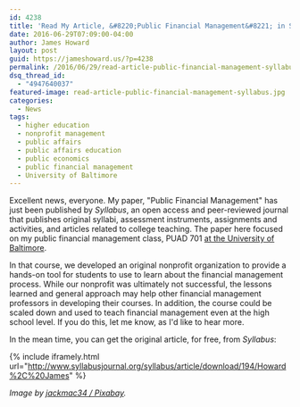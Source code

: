 ```yaml
---
id: 4238
title: 'Read My Article, &#8220;Public Financial Management&#8221; in Syllabus'
date: 2016-06-29T07:09:00-04:00
author: James Howard
layout: post
guid: https://jameshoward.us/?p=4238
permalink: /2016/06/29/read-article-public-financial-management-syllabus/
dsq_thread_id:
  - "4947640037"
featured-image: read-article-public-financial-management-syllabus.jpg
categories:
  - News
tags:
  - higher education
  - nonprofit management
  - public affairs
  - public affairs education
  - public economics
  - public financial management
  - University of Baltimore
---
```

Excellent news, everyone.  My paper, "Public Financial Management"
has just been published by _Syllabus_, an open access and peer-reviewed
journal that publishes original syllabi, assessment instruments,
assignments and activities, and articles related to college teaching.
The paper here focused on my public financial management class,
PUAD 701 [at the University of Baltimore](/teaching).

In that course, we developed an original nonprofit organization to
provide a hands-on tool for students to use to learn about the
financial management process.  While our nonprofit was ultimately
not successful, the lessons learned and general approach may help
other financial management professors in developing their courses.
In addition, the course could be scaled down and used to teach
financial management even at the high school level.  If you do this,
let me know, as I'd like to hear more.

In the mean time, you can get the original article, for free, from
_Syllabus_:

{% include iframely.html url="http://www.syllabusjournal.org/syllabus/article/download/194/Howard%2C%20James" %}

_Image by [jackmac34 /
Pixabay](https://pixabay.com/en/magazines-reading-journals-1108801/)._
